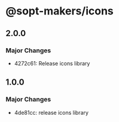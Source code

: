 # @sopt-makers/icons

## 2.0.0

### Major Changes

- 4272c61: Release icons library

## 1.0.0

### Major Changes

- 4de81cc: release icons library

